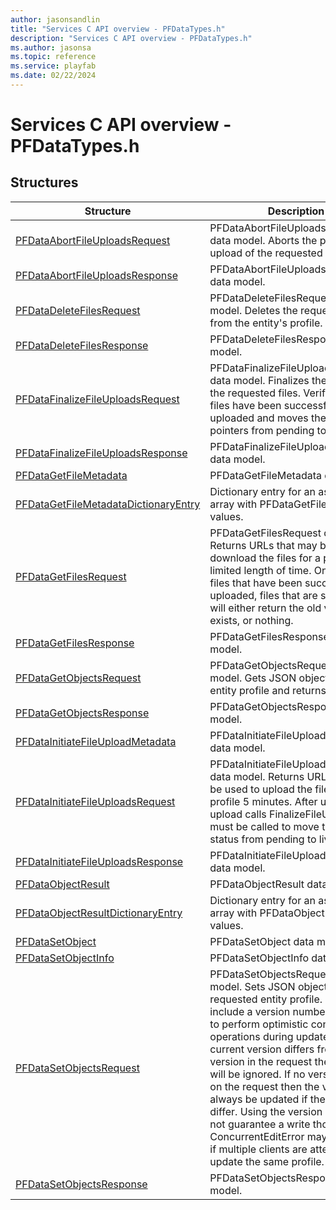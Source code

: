 ```yaml
---
author: jasonsandlin
title: "Services C API overview - PFDataTypes.h"
description: "Services C API overview - PFDataTypes.h"
ms.author: jasonsa
ms.topic: reference
ms.service: playfab
ms.date: 02/22/2024
---
```


# Services C API overview - PFDataTypes.h

  
## Structures  

| Structure | Description |  
| --- | --- |  
| [PFDataAbortFileUploadsRequest](structs/pfdataabortfileuploadsrequest.md) | PFDataAbortFileUploadsRequest data model. Aborts the pending upload of the requested files. |  
| [PFDataAbortFileUploadsResponse](structs/pfdataabortfileuploadsresponse.md) | PFDataAbortFileUploadsResponse data model. |  
| [PFDataDeleteFilesRequest](structs/pfdatadeletefilesrequest.md) | PFDataDeleteFilesRequest data model. Deletes the requested files from the entity's profile. |  
| [PFDataDeleteFilesResponse](structs/pfdatadeletefilesresponse.md) | PFDataDeleteFilesResponse data model. |  
| [PFDataFinalizeFileUploadsRequest](structs/pfdatafinalizefileuploadsrequest.md) | PFDataFinalizeFileUploadsRequest data model. Finalizes the upload of the requested files. Verifies that the files have been successfully uploaded and moves the file pointers from pending to live. |  
| [PFDataFinalizeFileUploadsResponse](structs/pfdatafinalizefileuploadsresponse.md) | PFDataFinalizeFileUploadsResponse data model. |  
| [PFDataGetFileMetadata](structs/pfdatagetfilemetadata.md) | PFDataGetFileMetadata data model. |  
| [PFDataGetFileMetadataDictionaryEntry](structs/pfdatagetfilemetadatadictionaryentry.md) | Dictionary entry for an associative array with PFDataGetFileMetadata values. |  
| [PFDataGetFilesRequest](structs/pfdatagetfilesrequest.md) | PFDataGetFilesRequest data model. Returns URLs that may be used to download the files for a profile for a limited length of time. Only returns files that have been successfully uploaded, files that are still pending will either return the old value, if it exists, or nothing. |  
| [PFDataGetFilesResponse](structs/pfdatagetfilesresponse.md) | PFDataGetFilesResponse data model. |  
| [PFDataGetObjectsRequest](structs/pfdatagetobjectsrequest.md) | PFDataGetObjectsRequest data model. Gets JSON objects from an entity profile and returns it. . |  
| [PFDataGetObjectsResponse](structs/pfdatagetobjectsresponse.md) | PFDataGetObjectsResponse data model. |  
| [PFDataInitiateFileUploadMetadata](structs/pfdatainitiatefileuploadmetadata.md) | PFDataInitiateFileUploadMetadata data model. |  
| [PFDataInitiateFileUploadsRequest](structs/pfdatainitiatefileuploadsrequest.md) | PFDataInitiateFileUploadsRequest data model. Returns URLs that may be used to upload the files for a profile 5 minutes. After using the upload calls FinalizeFileUploads must be called to move the file status from pending to live. |  
| [PFDataInitiateFileUploadsResponse](structs/pfdatainitiatefileuploadsresponse.md) | PFDataInitiateFileUploadsResponse data model. |  
| [PFDataObjectResult](structs/pfdataobjectresult.md) | PFDataObjectResult data model. |  
| [PFDataObjectResultDictionaryEntry](structs/pfdataobjectresultdictionaryentry.md) | Dictionary entry for an associative array with PFDataObjectResult values. |  
| [PFDataSetObject](structs/pfdatasetobject.md) | PFDataSetObject data model. |  
| [PFDataSetObjectInfo](structs/pfdatasetobjectinfo.md) | PFDataSetObjectInfo data model. |  
| [PFDataSetObjectsRequest](structs/pfdatasetobjectsrequest.md) | PFDataSetObjectsRequest data model. Sets JSON objects on the requested entity profile. May include a version number to be used to perform optimistic concurrency operations during update. If the current version differs from the version in the request the request will be ignored. If no version is set on the request then the value will always be updated if the values differ. Using the version value does not guarantee a write though, ConcurrentEditError may still occur if multiple clients are attempting to update the same profile. . |  
| [PFDataSetObjectsResponse](structs/pfdatasetobjectsresponse.md) | PFDataSetObjectsResponse data model. |  
